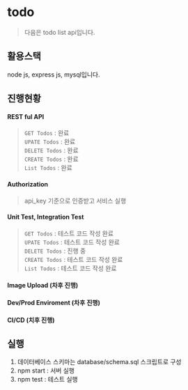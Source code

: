 # todo
> 다음은 todo list api입니다. 

## 활용스택
node js, express js, mysql입니다. 

## 진행현황
#### REST ful API
> ```GET Todos``` : 완료 <br>
> ```UPATE Todos``` : 완료  <br>
> ```DELETE Todos``` : 완료  <br>
> ```CREATE Todos``` : 완료  <br>
> ```List Todos``` : 완료  <br>

#### Authorization
> api_key 기준으로 인증받고 서비스 실행

#### Unit Test, Integration Test
> ```GET Todos``` : 테스트 코드 작성 완료  <br>
> ```UPATE Todos``` : 테스트 코드 작성 완료  <br>
> ```DELETE Todos``` : 진행 중  <br>
> ```CREATE Todos``` : 테스트 코드 작성 완료  <br>
> ```List Todos``` : 테스트 코드 작성 완료  <br>

#### Image Upload (차후 진행)
#### Dev/Prod Enviroment (차후 진행)
#### CI/CD (치후 진행)

## 실행
1. 데이터베이스 스키마는 database/schema.sql 스크립트로 구성  <br>
2. npm start : 서버 실행  <br>
3. npm test : 테스트 실행  <br>
